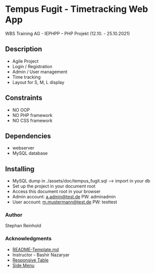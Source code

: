 # Tempus Fugit - Timetracking Web App

WBS Training AG - IEPHPP – PHP Projekt (12.10. - 25.10.2021)

## Description

* Agile Project
* Login / Registration
* Admin / User management
* Time tracking
* Layout for S, M, L display

## Constraints

* NO OOP
* NO PHP framework
* NO CSS framework

## Dependencies

* webserver
* MySQL database

## Installing

* MySQL dump in ./assets/doc/tempus_fugit.sql --> import in your db
* Set up the project in your document root
* Access this document root in your browser
* Admin account: a.admin@test.de PW: adminadmin
* User account: m.mustermann@test.de PW: testtest

### Author

Stephan Reinhold

### Acknowledgments

* [README-Template.md](https://gist.github.com/DomPizzie/7a5ff55ffa9081f2de27c315f5018afc#file-readme-template-md)
* Instructor - Bashir Nazaryar
* [Responsive Table](https://www.youtube.com/watch?v=HKWtJPumb7g)
* [Side Menu](https://www.youtube.com/watch?v=gXkqy0b4M5g&t=1737s)
